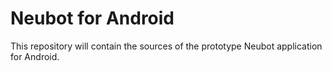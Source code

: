 Neubot for Android
==================

This repository will contain the sources of the prototype
Neubot application for Android.
